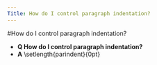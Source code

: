 ```yaml
---
Title: How do I control paragraph indentation?
---
```

#How do I control paragraph indentation?
- **Q How do I control paragraph indentation?**
- **A** \\setlength{parindent}{0pt}

